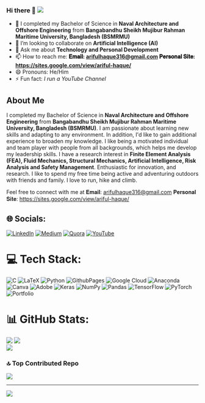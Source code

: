 ### Hi there 👋  [![](https://visitcount.itsvg.in/api?id=arifulhaque02&icon=0&color=0)](https://visitcount.itsvg.in)

- 🔭 I completed my Bachelor of Science in **Naval Architecture and Offshore Engineering** from **Bangabandhu Sheikh Mujibur Rahman Maritime University, Bangladesh (BSMRMU)**
- 👯 I’m looking to collaborate on **Artificial Intelligence (AI)**
- 💬 Ask me about **Technology and Personal Development**
- 📫 How to reach me: **𝐄𝐦𝐚𝐢𝐥: arifulhaque316@gmail.com
                        𝐏𝐞𝐫𝐬𝐨𝐧𝐚𝐥 𝐒𝐢𝐭𝐞: https://sites.google.com/view/ariful-haque/**
- 😄 Pronouns: He/Him
- ⚡ Fun fact: *I run a YouTube Channel*

## About Me
I completed my Bachelor of Science in **Naval Architecture and Offshore Engineering** from **Bangabandhu Sheikh Mujibur Rahman Maritime University, Bangladesh (BSMRMU)**. I am passionate about learning new skills and adapting to any environment. In addition, I'd like to gain additional experience to broaden my knowledge. I like being a motivated individual and team player with people from all backgrounds, which helps me develop my leadership skills. I have a research interest in **Finite Element Analysis (FEA), Fluid Mechanics, Structural Mechanics, Artificial Intelligence, Risk Analysis and Safety Management**. Enthusiastic for innovation, and research. I like to spend my free time being active and adventuring outdoors with friends and family. I love to run, hike and climb.

Feel free to connect with me at
𝐄𝐦𝐚𝐢𝐥: arifulhaque316@gmail.com
𝐏𝐞𝐫𝐬𝐨𝐧𝐚𝐥 𝐒𝐢𝐭𝐞: https://sites.google.com/view/ariful-haque/

## 🌐 Socials:
[![LinkedIn](https://img.shields.io/badge/LinkedIn-%230077B5.svg?logo=linkedin&logoColor=white)](https://linkedin.com/in/arifulhaque02) [![Medium](https://img.shields.io/badge/Medium-12100E?logo=medium&logoColor=white)](https://medium.com/@ariful-haque) [![Quora](https://img.shields.io/badge/Quora-%23B92B27.svg?logo=Quora&logoColor=white)](https://quora.com/profile/Ariful-Haque-262-1) [![YouTube](https://img.shields.io/badge/YouTube-%23FF0000.svg?logo=YouTube&logoColor=white)](https://youtube.com/@arifulhaque477) 

# 💻 Tech Stack:
![C](https://img.shields.io/badge/c-%2300599C.svg?style=for-the-badge&logo=c&logoColor=white) ![LaTeX](https://img.shields.io/badge/latex-%23008080.svg?style=for-the-badge&logo=latex&logoColor=white) ![Python](https://img.shields.io/badge/python-3670A0?style=for-the-badge&logo=python&logoColor=ffdd54) ![GithubPages](https://img.shields.io/badge/github%20pages-121013?style=for-the-badge&logo=github&logoColor=white) ![Google Cloud](https://img.shields.io/badge/GoogleCloud-%234285F4.svg?style=for-the-badge&logo=google-cloud&logoColor=white) ![Anaconda](https://img.shields.io/badge/Anaconda-%2344A833.svg?style=for-the-badge&logo=anaconda&logoColor=white) ![Canva](https://img.shields.io/badge/Canva-%2300C4CC.svg?style=for-the-badge&logo=Canva&logoColor=white) ![Adobe](https://img.shields.io/badge/adobe-%23FF0000.svg?style=for-the-badge&logo=adobe&logoColor=white) ![Keras](https://img.shields.io/badge/Keras-%23D00000.svg?style=for-the-badge&logo=Keras&logoColor=white) ![NumPy](https://img.shields.io/badge/numpy-%23013243.svg?style=for-the-badge&logo=numpy&logoColor=white) ![Pandas](https://img.shields.io/badge/pandas-%23150458.svg?style=for-the-badge&logo=pandas&logoColor=white) ![TensorFlow](https://img.shields.io/badge/TensorFlow-%23FF6F00.svg?style=for-the-badge&logo=TensorFlow&logoColor=white) ![PyTorch](https://img.shields.io/badge/PyTorch-%23EE4C2C.svg?style=for-the-badge&logo=PyTorch&logoColor=white) ![Portfolio](https://img.shields.io/badge/Portfolio-%23000000.svg?style=for-the-badge&logo=firefox&logoColor=#FF7139)

# 📊 GitHub Stats:
![](https://github-readme-stats.vercel.app/api?username=arifulhaque02&theme=swift&hide_border=false&include_all_commits=true&count_private=false)
![](https://github-readme-streak-stats.herokuapp.com/?user=arifulhaque02&theme=swift&hide_border=false)<br/>
![](https://github-readme-stats.vercel.app/api/top-langs/?username=arifulhaque02&theme=swift&hide_border=false&include_all_commits=true&count_private=false&layout=compact)

### 🔝 Top Contributed Repo
![](https://github-contributor-stats.vercel.app/api?username=arifulhaque02&limit=5&theme=dark&combine_all_yearly_contributions=true)

---
[![](https://visitcount.itsvg.in/api?id=arifulhaque02&icon=0&color=0)](https://visitcount.itsvg.in)

<!-- Proudly created with GPRM ( https://gprm.itsvg.in ) -->
